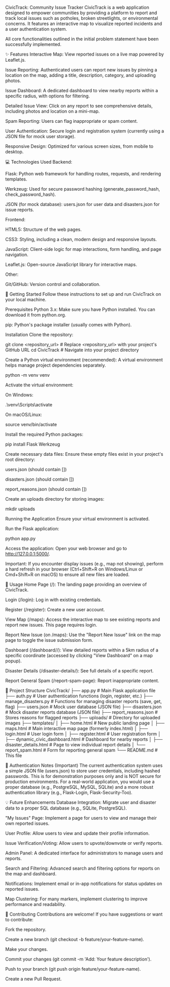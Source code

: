 CivicTrack: Community Issue Tracker
CivicTrack is a web application designed to empower communities by providing a platform to report and track local issues such as potholes, broken streetlights, or environmental concerns. It features an interactive map to visualize reported incidents and a user authentication system.

All core functionalities outlined in the initial problem statement have been successfully implemented.

✨ Features
Interactive Map: View reported issues on a live map powered by Leaflet.js.

Issue Reporting: Authenticated users can report new issues by pinning a location on the map, adding a title, description, category, and uploading photos.

Issue Dashboard: A dedicated dashboard to view nearby reports within a specific radius, with options for filtering.

Detailed Issue View: Click on any report to see comprehensive details, including photos and location on a mini-map.

Spam Reporting: Users can flag inappropriate or spam content.

User Authentication: Secure login and registration system (currently using a JSON file for mock user storage).

Responsive Design: Optimized for various screen sizes, from mobile to desktop.

💻 Technologies Used
Backend:

Flask: Python web framework for handling routes, requests, and rendering templates.

Werkzeug: Used for secure password hashing (generate_password_hash, check_password_hash).

JSON (for mock database): users.json for user data and disasters.json for issue reports.

Frontend:

HTML5: Structure of the web pages.

CSS3: Styling, including a clean, modern design and responsive layouts.

JavaScript: Client-side logic for map interactions, form handling, and page navigation.

Leaflet.js: Open-source JavaScript library for interactive maps.

Other:

Git/GitHub: Version control and collaboration.

🚀 Getting Started
Follow these instructions to set up and run CivicTrack on your local machine.

Prerequisites
Python 3.x: Make sure you have Python installed. You can download it from python.org.

pip: Python's package installer (usually comes with Python).

Installation
Clone the repository:

git clone <repository_url> # Replace <repository_url> with your project's GitHub URL
cd CivicTrack # Navigate into your project directory

Create a Python virtual environment (recommended):
A virtual environment helps manage project dependencies separately.

python -m venv venv

Activate the virtual environment:

On Windows:

.\venv\Scripts\activate

On macOS/Linux:

source venv/bin/activate

Install the required Python packages:

pip install Flask Werkzeug

Create necessary data files:
Ensure these empty files exist in your project's root directory:

users.json (should contain [])

disasters.json (should contain [])

report_reasons.json (should contain [])

Create an uploads directory for storing images:

mkdir uploads

Running the Application
Ensure your virtual environment is activated.

Run the Flask application:

python app.py

Access the application:
Open your web browser and go to http://127.0.0.1:5000/.

Important: If you encounter display issues (e.g., map not showing), perform a hard refresh in your browser (Ctrl+Shift+R on Windows/Linux or Cmd+Shift+R on macOS) to ensure all new files are loaded.

🚦 Usage
Home Page (/): The landing page providing an overview of CivicTrack.

Login (/login): Log in with existing credentials.

Register (/register): Create a new user account.

View Map (/maps): Access the interactive map to see existing reports and report new issues. This page requires login.

Report New Issue (on /maps): Use the "Report New Issue" link on the map page to toggle the issue submission form.

Dashboard (/dashboard/<lat>/<lng>): View detailed reports within a 5km radius of a specific coordinate (accessed by clicking "View Dashboard" on a map popup).

Disaster Details (/disaster-details/<id>): See full details of a specific report.

Report General Spam (/report-spam-page): Report inappropriate content.

📂 Project Structure
CivicTrack/
├── app.py                  # Main Flask application file
├── auth.py                 # User authentication functions (login, register, etc.)
├── manage_disasters.py     # Functions for managing disaster reports (save, get, flag)
├── users.json              # Mock user database (JSON file)
├── disasters.json          # Mock disaster reports database (JSON file)
├── report_reasons.json     # Stores reasons for flagged reports
├── uploads/                # Directory for uploaded images
├── templates/
│   ├── home.html           # New public landing page
│   ├── maps.html           # Main interactive map page (formerly index.html)
│   ├── login.html          # User login form
│   ├── register.html       # User registration form
│   ├── dynamic_civic_dashboard.html # Dashboard for nearby reports
│   ├── disaster_details.html # Page to view individual report details
│   └── report_spam.html    # Form for reporting general spam
└── README.md               # This file

🔐 Authentication Notes (Important)
The current authentication system uses a simple JSON file (users.json) to store user credentials, including hashed passwords. This is for demonstration purposes only and is NOT secure for production environments. For a real-world application, you would use a proper database (e.g., PostgreSQL, MySQL, SQLite) and a more robust authentication library (e.g., Flask-Login, Flask-Security-Too).

💡 Future Enhancements
Database Integration: Migrate user and disaster data to a proper SQL database (e.g., SQLite, PostgreSQL).

"My Issues" Page: Implement a page for users to view and manage their own reported issues.

User Profile: Allow users to view and update their profile information.

Issue Verification/Voting: Allow users to upvote/downvote or verify reports.

Admin Panel: A dedicated interface for administrators to manage users and reports.

Search and Filtering: Advanced search and filtering options for reports on the map and dashboard.

Notifications: Implement email or in-app notifications for status updates on reported issues.

Map Clustering: For many markers, implement clustering to improve performance and readability.

🤝 Contributing
Contributions are welcome! If you have suggestions or want to contribute:

Fork the repository.

Create a new branch (git checkout -b feature/your-feature-name).

Make your changes.

Commit your changes (git commit -m 'Add: Your feature description').

Push to your branch (git push origin feature/your-feature-name).

Create a new Pull Request.
